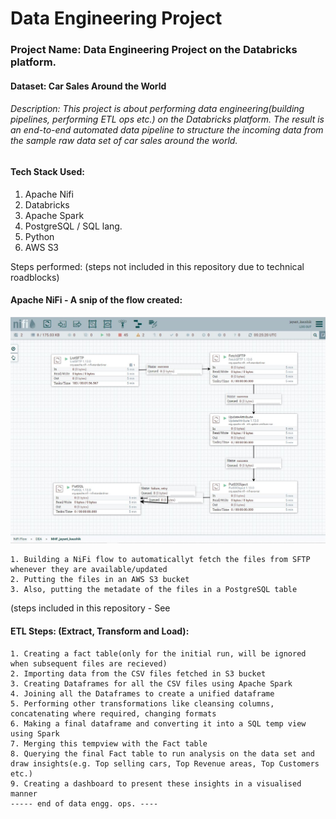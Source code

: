 # Data Engineering Project
### Project Name: Data Engineering Project on the Databricks platform. 
#### Dataset: Car Sales Around the World

###### Description: This project is about performing data engineering(building pipelines, performing ETL ops etc.) on the Databricks platform. The result is an end-to-end automated data pipeline to structure the incoming data from the sample raw data set of car sales around the world.

#### Tech Stack Used:
  1. Apache Nifi
  2. Databricks
  3. Apache Spark
  4. PostgreSQL / SQL lang.
  5. Python
  6. AWS S3

Steps performed:
  (steps not included in this repository due to technical roadblocks)
  #### Apache NiFi - A snip of the flow created:
  ![alt text](https://github.com/jayantkaushik/data-engineering-project1/blob/main/NiFi%20DEA%20Capture.JPG "NiFi Flow")
  
    1. Building a NiFi flow to automaticallyt fetch the files from SFTP whenever they are available/updated
    2. Putting the files in an AWS S3 bucket
    3. Also, putting the metadate of the files in a PostgreSQL table
  
  (steps included in this repository - See 
  #### ETL Steps: (Extract, Transform and Load):
    1. Creating a fact table(only for the initial run, will be ignored when subsequent files are recieved)
    2. Importing data from the CSV files fetched in S3 bucket
    3. Creating Dataframes for all the CSV files using Apache Spark
    4. Joining all the Dataframes to create a unified dataframe
    5. Performing other transformations like cleansing columns, concatenating where required, changing formats
    6. Making a final dataframe and converting it into a SQL temp view using Spark
    7. Merging this tempview with the Fact table
    8. Querying the final Fact table to run analysis on the data set and draw insights(e.g. Top selling cars, Top Revenue areas, Top Customers etc.)
    9. Creating a dashboard to present these insights in a visualised manner
    ----- end of data engg. ops. ----
